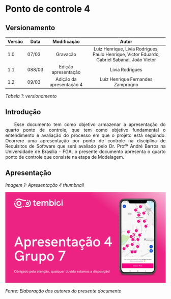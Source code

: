 # Ponto de controle 4

## Versionamento

| Versão | Data | Modificação | Autor |
|-|-|:-:|:-:|
| 1.0 | 07/03 | Gravação | Luiz Henrique, Livia Rodrigues, Paulo Henrique, Victor Eduardo, Gabriel Sabanai, João Victor |
| 1.1 | 088/03 | Edição apresentação | Livia Rodrigues |
| 1.2 | 09/03 | Adição da apresentação 4 | Luiz Henrique Fernandes Zamprogno |

*Tabela 1: versionamento*

## Introdução

<p align="justify">&emsp;&emsp;Esse documento tem como objetivo armazenar a apresentação do quarto ponto de controle, que tem como objetivo fundamental o entendimento e avaliação do processo em que o projeto está seguindo. Ocorrere uma apresentação por ponto de controle na disciplina de Requisitos de Software que será avaliado pelo Dr. Profº André Barros na Universidade de Brasília - FGA, o presente documento apresenta o quarto ponto de controle que consiste na etapa de Modelagem. </P>

## Apresentação

*Imagem 1: Apresentação 4 thumbnail*

[![Apresentação 4](../assets/apresentacoes/AP4.png)](https://youtu.be/OCpA3jT9954/)

*Fonte: Elaboração dos autores do presente documento*